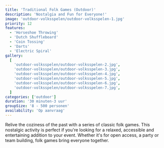 ```yaml
---
title: 'Traditional Folk Games (Outdoor)'
description: 'Nostalgia and Fun for Everyone!'
image: 'outdoor-volksspelen/outdoor-volksspelen-1.jpg'
priority: 12
features:
  - 'Horseshoe Throwing'
  - 'Dutch Shuffleboard'
  - 'Coin Tossing'
  - 'Darts'
  - 'Electric Spiral'
gallery:
  [
    'outdoor-volksspelen/outdoor-volksspelen-2.jpg',
    'outdoor-volksspelen/outdoor-volksspelen-3.jpg',
    'outdoor-volksspelen/outdoor-volksspelen-4.jpg',
    'outdoor-volksspelen/outdoor-volksspelen-5.jpg',
    'outdoor-volksspelen/outdoor-volksspelen-6.jpg',
    'outdoor-volksspelen/outdoor-volksspelen-7.jpg',
  ]
categories: ['outdoor']
duration: '30 minuten-3 uur'
groupSize: '8 - 500 personen'
availability: 'Op aanvraag'
---
```


Relive the coziness of the past with a series of classic folk games. This nostalgic activity is perfect if you're looking for a relaxed, accessible and entertaining addition to your event. Whether it's for open access, a party or team building, folk games bring everyone together.
